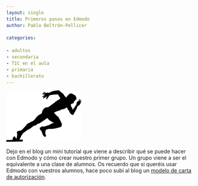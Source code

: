 ```yaml
--- 
layout: single 
title: Primeros pasos en Edmodo 
author: Pablo Beltrán-Pellicer 

categories:
 
- adultos 
- secundaria 
- TIC en el aula 
- primaria 
- bachillerato
---
```


![](/assets/img/2015-10-31-image-0000.png)

Dejo en el blog un mini tutorial que viene a describir qué se puede
hacer con Edmodo y cómo crear nuestro primer grupo. Un grupo viene a ser
el equivalente a una clase de alumnos. Os recuerdo que si queréis usar
Edmodo con vuestros alumnos, hace poco subí al blog un [modelo de carta de autorización](http://tierradenumeros.blogspot.com.es/2015/10/carta-de-autorizacion-edmodo.html).  
  
  
